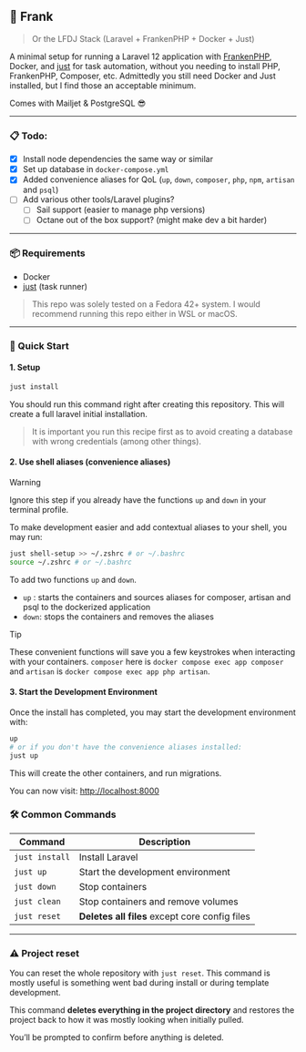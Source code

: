 ## 🐘 Frank
> Or the LFDJ Stack (Laravel + FrankenPHP + Docker + Just)

A minimal setup for running a Laravel 12 application with [FrankenPHP](https://frankenphp.dev/), Docker, and [just](https://just.systems) for task automation, without you needing to install PHP, FrankenPHP, Composer, etc. Admittedly you still need Docker and Just installed, but I find those an acceptable minimum.

Comes with Mailjet & PostgreSQL 😎

---

### 📋 Todo:

- [x] Install node dependencies the same way or similar
- [x] Set up database in `docker-compose.yml`
- [x] Added convenience aliases for QoL (`up`, `down`, `composer`, `php`, `npm`, `artisan` and `psql`)
- [ ] Add various other tools/Laravel plugins?
    - [ ] Sail support (easier to manage php versions)
    - [ ] Octane out of the box support? (might make dev a bit harder)

---

### 📦 Requirements

* Docker
* [just](https://just.systems) (task runner)

> This repo was solely tested on a Fedora 42+ system. I would recommend running this repo either in WSL or macOS.

---

### 🚀 Quick Start

#### 1. Setup

```bash
just install
```

You should run this command right after creating this repository. This will create a full laravel initial installation. 

> It is important you run this recipe first as to avoid creating a database with wrong credentials (among other things).

#### 2. Use shell aliases (convenience aliases)

> [!WARNING]
> Ignore this step if you already have the functions `up` and `down` in your terminal profile.

To make development easier and add contextual aliases to your shell, you may run:

```bash
just shell-setup >> ~/.zshrc # or ~/.bashrc
source ~/.zshrc # or ~/.bashrc
```

To add two functions `up` and `down`. 

- `up` : starts the containers and sources aliases for composer, artisan and psql to the dockerized application
- `down`: stops the containers and removes the aliases

> [!TIP]
> These convenient functions will save you a few keystrokes when interacting with your containers. `composer` here is `docker compose exec app composer` and `artisan` is `docker compose exec app php artisan`.

#### 3. Start the Development Environment

Once the install has completed, you may start the development environment with:

```bash
up
# or if you don't have the convenience aliases installed:
just up
```

This will create the other containers, and run migrations.

You can now visit: [http://localhost:8000](http://localhost:8000)

### 🛠 Common Commands

| Command                   | Description                                          |
| ------------------------- | ---------------------------------------------------- |
| `just install`            | Install Laravel                                      |
| `just up`                 | Start the development environment                    |
| `just down`               | Stop containers                                      |
| `just clean`              | Stop containers and remove volumes                   |
| `just reset`              | **Deletes all files** except core config files       |

---

### ⚠️ Project reset 

You can reset the whole repository with `just reset`. This command is mostly useful is something went bad during install or during template development.

This command **deletes everything in the project directory** and restores the project back to how it was mostly looking when initially pulled.

You’ll be prompted to confirm before anything is deleted.

